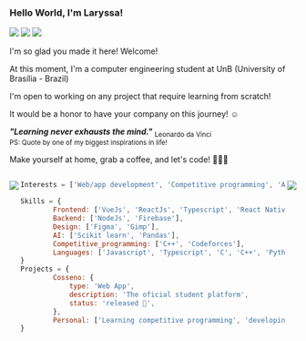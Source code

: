 
### Hello World, I'm Laryssa! 

<div>
 
<a href="mailto:contatolaryssaf@gmail.com"><img src="https://img.shields.io/badge/-Gmail-%23333?style=for-the-badge&logo=gmail&logoColor=white" target="_blank"></a>
<a href="https://www.linkedin.com/in/laryssaoliferreira" target="_blank"><img src="https://img.shields.io/badge/-LinkedIn-%230077B5?style=for-the-badge&logo=linkedin&logoColor=white" target="_blank"></a>
<a href="https://medium.com/@laryssa.ferreira" target="_blank"><img src="https://img.shields.io/badge/Medium-12100E?style=for-the-badge&logo=medium&logoColor=white" target="_blank"></a>  

</div>

I'm so glad you made it here! Welcome!

At this moment, I'm a computer engineering student at UnB (University of Brasília - Brazil)

I'm open to working on any project that require learning from scratch! 

It would be a honor to have your company on this journey! ☺️ <br>

***"Learning never exhausts the mind."***
<sub> Leonardo da Vinci </sub> <br>
<sup> PS: Quote by one of my biggest inspirations in life!</sup>

Make yourself at home, grab a coffee, and let's code! 👩🏻‍💻

##
<img align="left" src="https://github-readme-stats-sigma-five.vercel.app/api/top-langs/?username=laryferreira&theme=monokai&line_height=40&hide=css"/> </a>
<a href=""> <img align="right" src="https://streak-stats.demolab.com?user=laryferreira&theme=monokai&hide_border=true)](https://git.io/streak-stats"/> </a>

```javascript
Interests = ['Web/app development', 'Competitive programming', 'Artificial inteligence', 'Entrepreneurship']  

Skills = {
        Frontend: ['VueJs', 'ReactJs', 'Typescript', 'React Native'],
        Backend: ['NodeJs', 'Firebase'],
        Design: ['Figma', 'Gimp'],
        AI: ['Scikit learn', 'Pandas'],
        Competitive_programming: ['C++', 'Codeforces'],
        Languages: ['Javascript', 'Typescript', 'C', 'C++', 'Python'],
}
Projects = { 
        Cosseno: {
            type: 'Web App',
            description: 'The oficial student platform',
            status: 'released 🚀',
        },
        Personal: ['Learning competitive programming', 'developing applications', 'Making some curious projects'],
}
```
